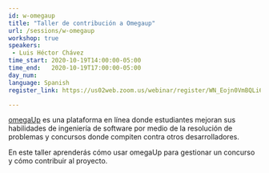 ```yaml
---
id: w-omegaup
title: "Taller de contribución a Omegaup"
url: /sessions/w-omegaup
workshop: true
speakers:
 - Luis Héctor Chávez
time_start: 2020-10-19T14:00:00-05:00
time_end:   2020-10-19T17:00:00-05:00
day_num: 
language: Spanish
register_link: https://us02web.zoom.us/webinar/register/WN_Eojn0VmBQLi6UVglD0z1zg

---
```


[omegaUp](https://omegaup.org) es una plataforma en línea donde estudiantes mejoran sus habilidades de ingeniería de software por medio de la resolución de problemas y concursos donde compiten contra otros desarrolladores. 
<!--more-->

En este taller aprenderás cómo usar omegaUp para gestionar un concurso y cómo contribuir al proyecto.